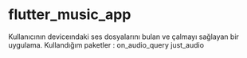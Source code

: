 # flutter_music_app
Kullanıcının deviceındaki ses dosyalarını bulan ve çalmayı sağlayan bir uygulama.
Kullandığım paketler :
on_audio_query 
just_audio


